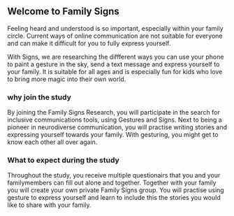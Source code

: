 ## Welcome to Family Signs

Feeling heard and understood is so important, especially within your family circle. Current ways of online communication are not suitable for everyone and can make it difficult for you to fully express yourself.

With Signs, we are researching the diffferent ways you can use your phone to paint a gesture in the sky, send a text message and express yourself to your family. It is suitable for all ages and is especially fun for kids who love to bring more magic into their own world.

### why join the study
By joining the Family Signs Research, you will participate in the search for inclusive communications tools, using Gestures and Signs. Next to being a pioneer in neurodiverse communication, you will practise writing stories and expressing yourself towards your family. With gesturing, you might get to know each other all over again.

### What to expect during the study
Throughout the study, you receive multiple questionairs that you and your familymembers can fill out alone and together. Together with your family you will create your own private Family Signs group. You will practise using gesture to express yourself and learn to include this the stories you would like to share with your family.